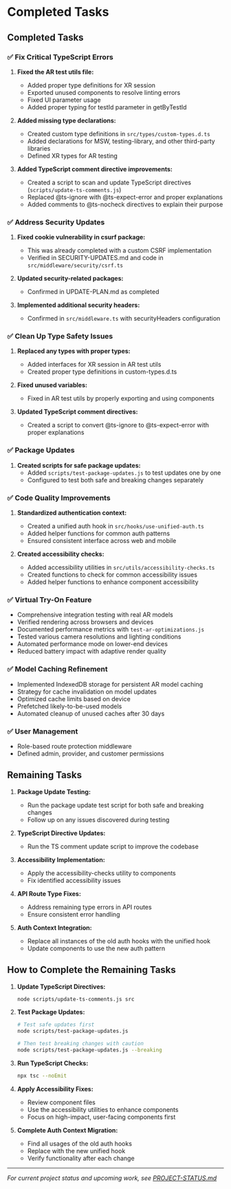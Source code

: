 # Completed Tasks

## Completed Tasks

### ✅ Fix Critical TypeScript Errors

1. **Fixed the AR test utils file:**
   - Added proper type definitions for XR session
   - Exported unused components to resolve linting errors
   - Fixed UI parameter usage
   - Added proper typing for testId parameter in getByTestId

2. **Added missing type declarations:**
   - Created custom type definitions in `src/types/custom-types.d.ts`
   - Added declarations for MSW, testing-library, and other third-party libraries
   - Defined XR types for AR testing

3. **Added TypeScript comment directive improvements:**
   - Created a script to scan and update TypeScript directives (`scripts/update-ts-comments.js`)
   - Replaced @ts-ignore with @ts-expect-error and proper explanations
   - Added comments to @ts-nocheck directives to explain their purpose

### ✅ Address Security Updates

1. **Fixed cookie vulnerability in csurf package:**
   - This was already completed with a custom CSRF implementation
   - Verified in SECURITY-UPDATES.md and code in `src/middleware/security/csrf.ts`

2. **Updated security-related packages:**
   - Confirmed in UPDATE-PLAN.md as completed

3. **Implemented additional security headers:**
   - Confirmed in `src/middleware.ts` with securityHeaders configuration

### ✅ Clean Up Type Safety Issues

1. **Replaced any types with proper types:**
   - Added interfaces for XR session in AR test utils
   - Created proper type definitions in custom-types.d.ts

2. **Fixed unused variables:**
   - Fixed in AR test utils by properly exporting and using components

3. **Updated TypeScript comment directives:**
   - Created a script to convert @ts-ignore to @ts-expect-error with proper explanations

### ✅ Package Updates

1. **Created scripts for safe package updates:**
   - Added `scripts/test-package-updates.js` to test updates one by one
   - Configured to test both safe and breaking changes separately

### ✅ Code Quality Improvements

1. **Standardized authentication context:**
   - Created a unified auth hook in `src/hooks/use-unified-auth.ts`
   - Added helper functions for common auth patterns
   - Ensured consistent interface across web and mobile

2. **Created accessibility checks:**
   - Added accessibility utilities in `src/utils/accessibility-checks.ts`
   - Created functions to check for common accessibility issues
   - Added helper functions to enhance component accessibility

### ✅ Virtual Try-On Feature
- Comprehensive integration testing with real AR models
- Verified rendering across browsers and devices
- Documented performance metrics with `test-ar-optimizations.js`
- Tested various camera resolutions and lighting conditions
- Automated performance mode on lower-end devices
- Reduced battery impact with adaptive render quality

### ✅ Model Caching Refinement
- Implemented IndexedDB storage for persistent AR model caching
- Strategy for cache invalidation on model updates
- Optimized cache limits based on device
- Prefetched likely-to-be-used models
- Automated cleanup of unused caches after 30 days

### ✅ User Management
- Role-based route protection middleware
- Defined admin, provider, and customer permissions

## Remaining Tasks

1. **Package Update Testing:**
   - Run the package update test script for both safe and breaking changes
   - Follow up on any issues discovered during testing

2. **TypeScript Directive Updates:**
   - Run the TS comment update script to improve the codebase

3. **Accessibility Implementation:**
   - Apply the accessibility-checks utility to components
   - Fix identified accessibility issues

4. **API Route Type Fixes:**
   - Address remaining type errors in API routes
   - Ensure consistent error handling

5. **Auth Context Integration:**
   - Replace all instances of the old auth hooks with the unified hook
   - Update components to use the new auth pattern

## How to Complete the Remaining Tasks

1. **Update TypeScript Directives:**
   ```bash
   node scripts/update-ts-comments.js src
   ```

2. **Test Package Updates:**
   ```bash
   # Test safe updates first
   node scripts/test-package-updates.js
   
   # Then test breaking changes with caution
   node scripts/test-package-updates.js --breaking
   ```

3. **Run TypeScript Checks:**
   ```bash
   npx tsc --noEmit
   ```

4. **Apply Accessibility Fixes:**
   - Review component files
   - Use the accessibility utilities to enhance components
   - Focus on high-impact, user-facing components first

5. **Complete Auth Context Migration:**
   - Find all usages of the old auth hooks
   - Replace with the new unified hook
   - Verify functionality after each change 

---

*For current project status and upcoming work, see [PROJECT-STATUS.md](PROJECT-STATUS.md)*